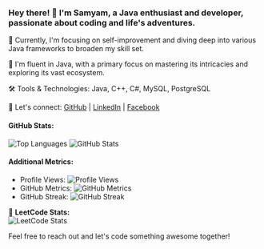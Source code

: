 ### Hey there! 👋 I'm Samyam, a Java enthusiast and developer, passionate about coding and life's adventures.

🚀 Currently, I'm focusing on self-improvement and diving deep into various Java frameworks to broaden my skill set.

🌱 I'm fluent in Java, with a primary focus on mastering its intricacies and exploring its vast ecosystem.

🛠️ Tools & Technologies: Java, C++, C#, MySQL, PostgreSQL

🔗 Let's connect: 
[GitHub](https://github.com/samyam81) | [LinkedIn](https://www.linkedin.com/in/samyam-subedi-1396b92a8/) | [Facebook](https://www.facebook.com/samyam07)

#### GitHub Stats:
![Top Languages](https://github-readme-stats.vercel.app/api/top-langs/?username=samyam81)
![GitHub Stats](https://github-readme-stats.vercel.app/api?username=samyam81&show_icons=true&locale=en&theme=dark)

#### Additional Metrics:
- Profile Views: ![Profile Views](https://komarev.com/ghpvc/?username=samyam81&style=flat-square)
- GitHub Metrics: ![GitHub Metrics](https://metrics.lecoq.io/samyam81)
- GitHub Streak: ![GitHub Streak](https://github-readme-streak-stats.herokuapp.com?user=samyam81&theme=dark&hide_border=true&date_format=M%20j%5B%2C%20Y%5D&type=png)

🌟 **LeetCode Stats:**  
![LeetCode Stats](https://leetcard.jacoblin.cool/samyam21?theme=unicorn)

Feel free to reach out and let's code something awesome together!
